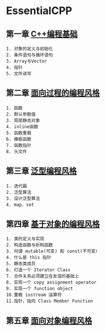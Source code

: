 # EssentialCPP
## 第一章 [C++编程基础](./chapter1/C%2B%2B%E7%BC%96%E7%A8%8B%E5%9F%BA%E7%A1%80.md)
    1. 对象的定义与初始化
    2. 条件语句与循环语句
    3. Array与Vector
    4. 指针
    5. 文件读写

## 第二章 [面向过程的编程风格](./chapter2/%E9%9D%A2%E5%90%91%E8%BF%87%E7%A8%8B%E7%9A%84%E7%BC%96%E7%A8%8B%E9%A3%8E%E6%A0%BC.md)
    1. 函数
    2. 默认参数值
    3. 局部静态对象
    4. inline函数
    5. 函数重载
    6. 模板函数
    7. 函数指针
    8. 头文件
   
## 第三章 [泛型编程风格](./chapter3/%E6%B3%9B%E5%9E%8B%E7%BC%96%E7%A8%8B%E9%A3%8E%E6%A0%BC.md)
    1. 迭代器
    2. 泛型算法
    3. 设计泛型算法
    4. map、set

## 第四章 [基于对象的编程风格](./chapter4/%E5%9F%BA%E4%BA%8E%E5%AF%B9%E8%B1%A1%E7%9A%84%E7%BC%96%E7%A8%8B%E9%A3%8E%E6%A0%BC.md)
    1. 类的定义与实现
    2. 构造函数与析构函数
    3. 何谓 mutable(可变) 和 const(不可变）
    4. 什么是 this 指针
    5. 静态类成员
    6. 打造一个 Iterator Class
    7. 合作关系必须建立在友谊的基础上
    8. 实现一个 copy assignment operator
    9. 实现一个 function object
    10.重载 iostream 运算符
    11.指针，指向 Class Member Function

## 第五章 [面向对象编程风格](./chapter5/面向对象编程风格.md)
